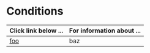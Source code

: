 # Conditions

| **Click link below ...** | **For information about ...** |
|:---------------------|:-----------------------|
| [foo](practice.md) | baz |